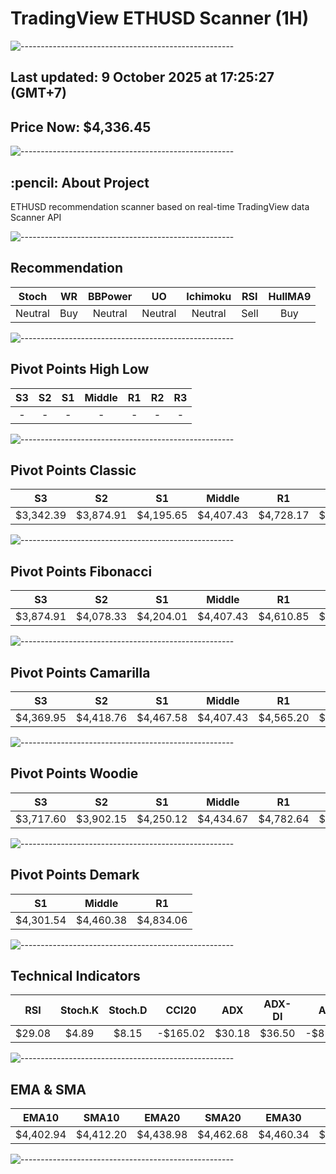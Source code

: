 # TradingView ETHUSD Scanner (1H)
![-----------------------------------------------------](https://raw.githubusercontent.com/andreasbm/readme/master/assets/lines/rainbow.png)
## Last updated: 9 October 2025 at 17:25:27 (GMT+7)
## Price Now: $4,336.45
![-----------------------------------------------------](https://raw.githubusercontent.com/andreasbm/readme/master/assets/lines/rainbow.png)
<h2 id="about-the-project"> :pencil: About Project</h2>
ETHUSD recommendation scanner based on real-time TradingView data Scanner API


![-----------------------------------------------------](https://raw.githubusercontent.com/andreasbm/readme/master/assets/lines/rainbow.png)

## Recommendation
| Stoch | WR | BBPower | UO | Ichimoku | RSI | HullMA9 |
| :---: | :---: | :---: | :---: | :---: | :---: | :---: |
| Neutral | Buy | Neutral | Neutral | Neutral | Sell | Buy |


![-----------------------------------------------------](https://raw.githubusercontent.com/andreasbm/readme/master/assets/lines/rainbow.png)

## Pivot Points High Low
| S3 | S2 | S1 | Middle | R1 | R2 | R3 |
| :---: | :---: | :---: | :---: | :---: | :---: | :---: |
| - | - | - | - | - | - | - |


![-----------------------------------------------------](https://raw.githubusercontent.com/andreasbm/readme/master/assets/lines/rainbow.png)

## Pivot Points Classic
| S3 | S2 | S1 | Middle | R1 | R2 | R3 |
| :---: | :---: | :---: | :---: | :---: | :---: | :---: |
| $3,342.39 | $3,874.91 | $4,195.65 | $4,407.43 | $4,728.17 | $4,939.95 | $5,472.47 |


![-----------------------------------------------------](https://raw.githubusercontent.com/andreasbm/readme/master/assets/lines/rainbow.png)

## Pivot Points Fibonacci
| S3 | S2 | S1 | Middle | R1 | R2 | R3 |
| :---: | :---: | :---: | :---: | :---: | :---: | :---: |
| $3,874.91 | $4,078.33 | $4,204.01 | $4,407.43 | $4,610.85 | $4,736.53 | $4,939.95 |


![-----------------------------------------------------](https://raw.githubusercontent.com/andreasbm/readme/master/assets/lines/rainbow.png)

## Pivot Points Camarilla
| S3 | S2 | S1 | Middle | R1 | R2 | R3 |
| :---: | :---: | :---: | :---: | :---: | :---: | :---: |
| $4,369.95 | $4,418.76 | $4,467.58 | $4,407.43 | $4,565.20 | $4,614.02 | $4,662.83 |


![-----------------------------------------------------](https://raw.githubusercontent.com/andreasbm/readme/master/assets/lines/rainbow.png)

## Pivot Points Woodie
| S3 | S2 | S1 | Middle | R1 | R2 | R3 |
| :---: | :---: | :---: | :---: | :---: | :---: | :---: |
| $3,717.60 | $3,902.15 | $4,250.12 | $4,434.67 | $4,782.64 | $4,967.18 | $5,315.16 |


![-----------------------------------------------------](https://raw.githubusercontent.com/andreasbm/readme/master/assets/lines/rainbow.png)

## Pivot Points Demark
| S1 | Middle | R1 |
| :---: | :---: | :---: |
| $4,301.54 | $4,460.38 | $4,834.06 |


![-----------------------------------------------------](https://raw.githubusercontent.com/andreasbm/readme/master/assets/lines/rainbow.png)

## Technical Indicators
| RSI | Stoch.K | Stoch.D | CCI20 | ADX | ADX-DI | AO | Mom | MACD | MACD | W.R | HullMA9 |
| :---: | :---: | :---: | :---: | :---: | :---: | :---: | :---: | :---: | :---: | :---: | :---: |
| $29.08 | $4.89 | $8.15 | -$165.02 | $30.18 | $36.50 | -$82.76 | -$176.30 | -$39.83 | -$24.43 | -$94.02 | $4,320.73 |


![-----------------------------------------------------](https://raw.githubusercontent.com/andreasbm/readme/master/assets/lines/rainbow.png)

## EMA & SMA
| EMA10 | SMA10 | EMA20 | SMA20 | EMA30 | SMA30 | EMA50 | SMA50 | EMA100 | SMA100 | EMA200 | SMA200 |
| :---: | :---: | :---: | :---: | :---: | :---: | :---: | :---: | :---: | :---: | :---: | :---: |
| $4,402.94 | $4,412.20 | $4,438.98 | $4,462.68 | $4,460.34 | $4,466.16 | $4,488.52 | $4,497.41 | $4,505.66 | $4,548.19 | $4,463.15 | $4,489.66 |


![-----------------------------------------------------](https://raw.githubusercontent.com/andreasbm/readme/master/assets/lines/rainbow.png)